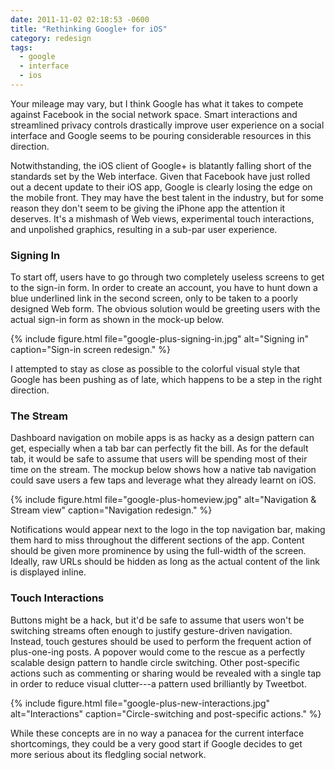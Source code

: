 ```yaml
---
date: 2011-11-02 02:18:53 -0600
title: "Rethinking Google+ for iOS"
category: redesign
tags:
  - google
  - interface
  - ios
---
```


Your mileage may vary, but I think Google has what it takes to compete against Facebook in the social network space. Smart interactions and streamlined privacy controls drastically improve user experience on a social interface and Google seems to be pouring considerable resources in this direction.

Notwithstanding, the iOS client of Google+ is blatantly falling short of the standards set by the Web interface. Given that Facebook have just rolled out a decent update to their iOS app, Google is clearly losing the edge on the mobile front. They may have the best talent in the industry, but for some reason they don't seem to be giving the iPhone app the attention it deserves. It's a mishmash of Web views, experimental touch interactions, and unpolished graphics, resulting in a sub-par user experience.

### Signing In

To start off, users have to go through two completely useless screens to get to the sign-in form. In order to create an account, you have to hunt down a blue underlined link in the second screen, only to be taken to a poorly designed Web form. The obvious solution would be greeting users with the actual sign-in form as shown in the mock-up below.

{% include figure.html file="google-plus-signing-in.jpg" alt="Signing in" caption="Sign-in screen redesign." %}

I attempted to stay as close as possible to the colorful visual style that Google has been pushing as of late, which happens to be a step in the right direction.

### The Stream

Dashboard navigation on mobile apps is as hacky as a design pattern can get, especially when a tab bar can perfectly fit the bill. As for the default tab, it would be safe to assume that users will be spending most of their time on the stream. The mockup below shows how a native tab navigation could save users a few taps and leverage what they already learnt on iOS.

{% include figure.html file="google-plus-homeview.jpg" alt="Navigation & Stream view" caption="Navigation redesign." %}

Notifications would appear next to the logo in the top navigation bar, making them hard to miss throughout the different sections of the app. Content should be given more prominence by using the full-width of the screen. Ideally, raw URLs should be hidden as long as the actual content of the link is displayed inline.

### Touch Interactions

Buttons might be a hack, but it'd be safe to assume that users won't be switching streams often enough to justify gesture-driven navigation. Instead, touch gestures should be used to perform the frequent action of plus-one-ing posts. A popover would come to the rescue as a perfectly scalable design pattern to handle circle switching. Other post-specific actions such as commenting or sharing would be revealed with a single tap in order to reduce visual clutter---a pattern used brilliantly by Tweetbot.

{% include figure.html file="google-plus-new-interactions.jpg" alt="Interactions" caption="Circle-switching and post-specific actions." %}

While these concepts are in no way a panacea for the current interface shortcomings, they could be a very good start if Google decides to get more serious about its fledgling social network.
